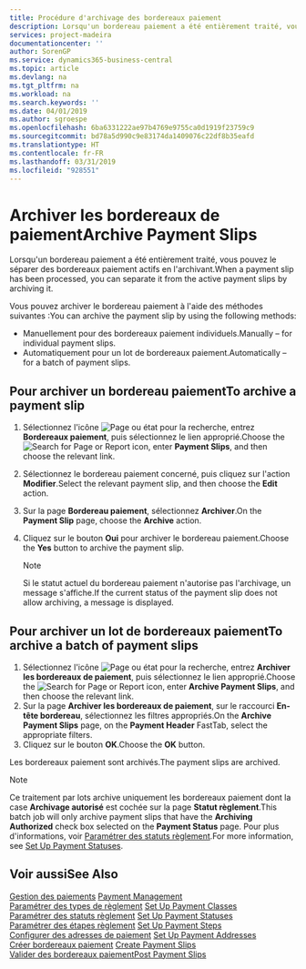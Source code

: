 ```yaml
---
title: Procédure d'archivage des bordereaux paiement
description: Lorsqu'un bordereau paiement a été entièrement traité, vous pouvez le séparer des bordereaux paiement actifs en l'archivant.
services: project-madeira
documentationcenter: ''
author: SorenGP
ms.service: dynamics365-business-central
ms.topic: article
ms.devlang: na
ms.tgt_pltfrm: na
ms.workload: na
ms.search.keywords: ''
ms.date: 04/01/2019
ms.author: sgroespe
ms.openlocfilehash: 6ba6331222ae97b4769e9755ca0d1919f23759c9
ms.sourcegitcommit: bd78a5d990c9e83174da1409076c22df8b35eafd
ms.translationtype: HT
ms.contentlocale: fr-FR
ms.lasthandoff: 03/31/2019
ms.locfileid: "928551"
---
```

# <a name="archive-payment-slips"></a><span data-ttu-id="22d55-103">Archiver les bordereaux de paiement</span><span class="sxs-lookup"><span data-stu-id="22d55-103">Archive Payment Slips</span></span>
<span data-ttu-id="22d55-104">Lorsqu'un bordereau paiement a été entièrement traité, vous pouvez le séparer des bordereaux paiement actifs en l'archivant.</span><span class="sxs-lookup"><span data-stu-id="22d55-104">When a payment slip has been processed, you can separate it from the active payment slips by archiving it.</span></span>  

<span data-ttu-id="22d55-105">Vous pouvez archiver le bordereau paiement à l'aide des méthodes suivantes :</span><span class="sxs-lookup"><span data-stu-id="22d55-105">You can archive the payment slip by using the following methods:</span></span>  

- <span data-ttu-id="22d55-106">Manuellement pour des bordereaux paiement individuels.</span><span class="sxs-lookup"><span data-stu-id="22d55-106">Manually – for individual payment slips.</span></span>  
- <span data-ttu-id="22d55-107">Automatiquement pour un lot de bordereaux paiement.</span><span class="sxs-lookup"><span data-stu-id="22d55-107">Automatically – for a batch of payment slips.</span></span>  

## <a name="to-archive-a-payment-slip"></a><span data-ttu-id="22d55-108">Pour archiver un bordereau paiement</span><span class="sxs-lookup"><span data-stu-id="22d55-108">To archive a payment slip</span></span>  

1.  <span data-ttu-id="22d55-109">Sélectionnez l'icône ![Page ou état pour la recherche](../../media/ui-search/search_small.png "Page ou état pour la recherche"), entrez **Bordereaux paiement**, puis sélectionnez le lien approprié.</span><span class="sxs-lookup"><span data-stu-id="22d55-109">Choose the ![Search for Page or Report](../../media/ui-search/search_small.png "Search for Page or Report icon") icon, enter **Payment Slips**, and then choose the relevant link.</span></span>  
2.  <span data-ttu-id="22d55-110">Sélectionnez le bordereau paiement concerné, puis cliquez sur l'action **Modifier**.</span><span class="sxs-lookup"><span data-stu-id="22d55-110">Select the relevant payment slip, and then choose the **Edit** action.</span></span>  
3.  <span data-ttu-id="22d55-111">Sur la page **Bordereau paiement**, sélectionnez **Archiver**.</span><span class="sxs-lookup"><span data-stu-id="22d55-111">On the **Payment Slip** page, choose the **Archive** action.</span></span>  
4.  <span data-ttu-id="22d55-112">Cliquez sur le bouton **Oui** pour archiver le bordereau paiement.</span><span class="sxs-lookup"><span data-stu-id="22d55-112">Choose the **Yes** button to archive the payment slip.</span></span>  

    > [!NOTE]  
    >  <span data-ttu-id="22d55-113">Si le statut actuel du bordereau paiement n'autorise pas l'archivage, un message s'affiche.</span><span class="sxs-lookup"><span data-stu-id="22d55-113">If the current status of the payment slip does not allow archiving, a message is displayed.</span></span>  

## <a name="to-archive-a-batch-of-payment-slips"></a><span data-ttu-id="22d55-114">Pour archiver un lot de bordereaux paiement</span><span class="sxs-lookup"><span data-stu-id="22d55-114">To archive a batch of payment slips</span></span>  

1.  <span data-ttu-id="22d55-115">Sélectionnez l'icône ![Page ou état pour la recherche](../../media/ui-search/search_small.png "Page ou état pour la recherche"), entrez **Archiver les bordereaux de paiement**, puis sélectionnez le lien approprié.</span><span class="sxs-lookup"><span data-stu-id="22d55-115">Choose the ![Search for Page or Report](../../media/ui-search/search_small.png "Search for Page or Report icon") icon, enter **Archive Payment Slips**, and then choose the relevant link.</span></span>  
2.  <span data-ttu-id="22d55-116">Sur la page **Archiver les bordereaux de paiement**, sur le raccourci **En-tête bordereau**, sélectionnez les filtres appropriés.</span><span class="sxs-lookup"><span data-stu-id="22d55-116">On the **Archive Payment Slips** page, on the **Payment Header** FastTab, select the appropriate filters.</span></span>  
3.  <span data-ttu-id="22d55-117">Cliquez sur le bouton **OK**.</span><span class="sxs-lookup"><span data-stu-id="22d55-117">Choose the **OK** button.</span></span>  

<span data-ttu-id="22d55-118">Les bordereaux paiement sont archivés.</span><span class="sxs-lookup"><span data-stu-id="22d55-118">The payment slips are archived.</span></span>  

> [!NOTE]  
>  <span data-ttu-id="22d55-119">Ce traitement par lots archive uniquement les bordereaux paiement dont la case **Archivage autorisé** est cochée sur la page **Statut règlement**.</span><span class="sxs-lookup"><span data-stu-id="22d55-119">This batch job will only archive payment slips that have the **Archiving Authorized** check box selected on the **Payment Status** page.</span></span> <span data-ttu-id="22d55-120">Pour plus d'informations, voir [Paramétrer des statuts règlement](how-to-set-up-payment-statuses.md).</span><span class="sxs-lookup"><span data-stu-id="22d55-120">For more information, see [Set Up Payment Statuses](how-to-set-up-payment-statuses.md).</span></span>  

## <a name="see-also"></a><span data-ttu-id="22d55-121">Voir aussi</span><span class="sxs-lookup"><span data-stu-id="22d55-121">See Also</span></span>  
 <span data-ttu-id="22d55-122">[Gestion des paiements](payment-management.md) </span><span class="sxs-lookup"><span data-stu-id="22d55-122">[Payment Management](payment-management.md) </span></span>  
 <span data-ttu-id="22d55-123">[Paramétrer des types de règlement](how-to-set-up-payment-classes.md) </span><span class="sxs-lookup"><span data-stu-id="22d55-123">[Set Up Payment Classes](how-to-set-up-payment-classes.md) </span></span>  
 <span data-ttu-id="22d55-124">[Paramétrer des statuts règlement](how-to-set-up-payment-statuses.md) </span><span class="sxs-lookup"><span data-stu-id="22d55-124">[Set Up Payment Statuses](how-to-set-up-payment-statuses.md) </span></span>  
 <span data-ttu-id="22d55-125">[Paramétrer des étapes règlement](how-to-set-up-payment-steps.md) </span><span class="sxs-lookup"><span data-stu-id="22d55-125">[Set Up Payment Steps](how-to-set-up-payment-steps.md) </span></span>  
 <span data-ttu-id="22d55-126">[Configurer des adresses de paiement](how-to-set-up-payment-addresses.md) </span><span class="sxs-lookup"><span data-stu-id="22d55-126">[Set Up Payment Addresses](how-to-set-up-payment-addresses.md) </span></span>  
 <span data-ttu-id="22d55-127">[Créer bordereaux paiement](how-to-create-payment-slips.md) </span><span class="sxs-lookup"><span data-stu-id="22d55-127">[Create Payment Slips](how-to-create-payment-slips.md) </span></span>  
 [<span data-ttu-id="22d55-128">Valider des bordereaux paiement</span><span class="sxs-lookup"><span data-stu-id="22d55-128">Post Payment Slips</span></span>](how-to-post-payment-slips.md)
